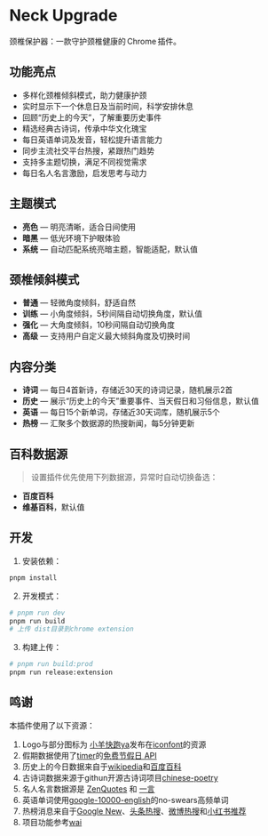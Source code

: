 # Neck Upgrade

颈椎保护器：一款守护颈椎健康的 Chrome 插件。

## 功能亮点

- 多样化颈椎倾斜模式，助力健康护颈
- 实时显示下一个休息日及当前时间，科学安排休息
- 回顾“历史上的今天”，了解重要历史事件
- 精选经典古诗词，传承中华文化瑰宝
- 每日英语单词及发音，轻松提升语言能力
- 同步主流社交平台热搜，紧跟热门趋势
- 支持多主题切换，满足不同视觉需求
- 每日名人名言激励，启发思考与动力

## 主题模式

- **亮色** — 明亮清晰，适合日间使用
- **暗黑** — 低光环境下护眼体验
- **系统** — 自动匹配系统亮暗主题，智能适配，默认值

## 颈椎倾斜模式

- **普通** — 轻微角度倾斜，舒适自然
- **训练** — 小角度倾斜，5秒间隔自动切换角度，默认值
- **强化** — 大角度倾斜，10秒间隔自动切换角度
- **高级** — 支持用户自定义最大倾斜角度及切换时间

## 内容分类

- **诗词** — 每日4首新诗，存储近30天的诗词记录，随机展示2首
- **历史** — 展示“历史上的今天”重要事件、当天假日和习俗信息，默认值
- **英语** — 每日15个新单词，存储近30天词库，随机展示5个
- **热榜** — 汇聚多个数据源的热搜新闻，每5分钟更新

## 百科数据源

> 设置插件优先使用下列数据源，异常时自动切换备选：

- **百度百科**
- **维基百科**，默认值

## 开发

1. 安装依赖：

```bash
pnpm install
```

2. 开发模式：

```bash
# pnpm run dev
pnpm run build
# 上传 dist目录到chrome extension
```

3. 构建上传：

```bash
# pnpm run build:prod
pnpm run release:extension
```

## 鸣谢

本插件使用了以下资源：

1. Logo与部分图标为 [小羊快跑ya](https://www.iconfont.cn/user/detail?uid=6930945&nid=JPSbnJbK5Uuz)发布在[iconfont](https://www.iconfont.cn/collections/detail?cid=40379)的资源
2. 假期数据使用了[timer](https://timor.tech/)的[免费节假日 API](https://timor.tech/api/holiday)
3. 历史上的今日数据来自于[wikipedia](https://zh.m.wikipedia.org/zh-cn/%E5%8E%86%E5%8F%B2%E4%B8%8A%E7%9A%84%E4%BB%8A%E5%A4%A9)和[百度百科](https://baike.baidu.com/item/4%E6%9C%8828%E6%97%A5)
4. 古诗词数据来源于githun开源古诗词项目[chinese-poetry](https://github.com/chinese-poetry/chinese-poetry)
5. 名人名言数据源是 [ZenQuotes](https://zenquotes.io/) 和 [一言](https://v1.hitokoto.cn/?c=i)
6. 英语单词使用[google-10000-english](https://github.com/first20hours/google-10000-english)的no-swears高频单词
7. 热榜消息来自于[Google New](https://news.google.com/home?hl=zh-CN&gl=CN&ceid=CN:zh-Hans)、[头条热搜](https://so.toutiao.com/search/?keyword=%E7%83%AD%E6%A6%9C&pd=synthesis&source=input&traffic_source=&original_source=&in_tfs=&in_ogs=)、[微博热搜](https://s.weibo.com/top/summary?cate=realtimehot)和[小红书推荐](https://www.xiaohongshu.com/explore?channel_id=homefeed_recommend)
8. 项目功能参考[wai](https://github.com/dukeluo/wai)
